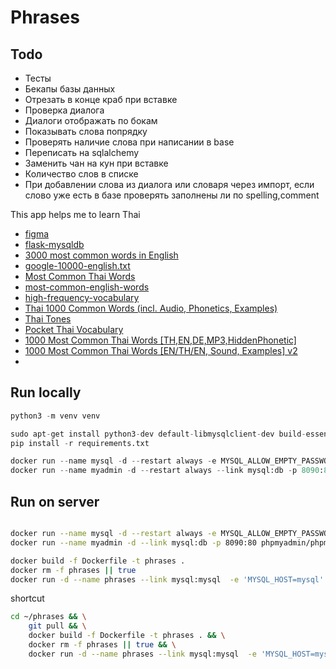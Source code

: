 # Phrases

## Todo
- Тесты
- Бекапы базы данных
- Отрезать в конце краб при вставке
- Проверка диалога
- Диалоги отображать по бокам
- Показывать слова попрядку
- Проверять наличие слова при написании в base
- Переписать на sqlalchemy
- Заменить чан на кун при вставке
- Количество слов в списке
- При добавлении слова из диалога или словаря через импорт, если слово уже есть в базе проверять заполнены ли по spelling,comment


This app helps me to learn Thai
- [figma](https://www.figma.com/file/okoaQC85mWsw2W7aBZY9Hv/Phrases?node-id=0%3A1&t=sHIDdoooyc8nmOxC-0)
- [flask-mysqldb](https://github.com/alexferl/flask-mysqldb)
- [3000 most common words in English](https://www.ef.com/wwen/english-resources/english-vocabulary/top-3000-words/)
- [google-10000-english.txt](https://github.com/first20hours/google-10000-english/blob/master/google-10000-english.txt)
- [Most Common Thai Words](https://github.com/frekwencja/most-common-words-multilingual/blob/main/data/wordfrequency.info/th.txt)
- [most-common-english-words](https://github.com/edthrn/most-common-english-words/blob/master/nouns.txt)
- [high-frequency-vocabulary](https://github.com/arstgit/high-frequency-vocabulary)
- [Thai 1000 Common Words (incl. Audio, Phonetics, Examples)](https://ankiweb.net/shared/info/588542997)
- [Thai Tones](https://ankiweb.net/shared/info/951524269)
- [Pocket Thai Vocabulary](https://ankiweb.net/shared/info/293019843)
- [1000 Most Common Thai Words [TH,EN,DE,MP3,HiddenPhonetic]](https://ankiweb.net/shared/info/2201805440)
- [1000 Most Common Thai Words [EN/TH/EN, Sound, Examples] v2](https://ankiweb.net/shared/info/416262160)
- []()
## Run locally
```python
python3 -m venv venv

sudo apt-get install python3-dev default-libmysqlclient-dev build-essential
pip install -r requirements.txt

docker run --name mysql -d --restart always -e MYSQL_ALLOW_EMPTY_PASSWORD=yes -e MYSQL_DATABASE=seo -p 306:3306 mysql:8
docker run --name myadmin -d --restart always --link mysql:db -p 8090:80 phpmyadmin/phpmyadmin
```
## Run on server
```bash

docker run --name mysql -d --restart always -e MYSQL_ALLOW_EMPTY_PASSWORD=yes -e MYSQL_DATABASE=seo -p 127.0.0.1:3306:3306 mysql:8
docker run --name myadmin -d --link mysql:db -p 8090:80 phpmyadmin/phpmyadmin

docker build -f Dockerfile -t phrases .
docker rm -f phrases || true
docker run -d --name phrases --link mysql:mysql  -e 'MYSQL_HOST=mysql' -p 8080:5000 --restart always phrases

```
shortcut
```bash
cd ~/phrases && \
    git pull && \
    docker build -f Dockerfile -t phrases . && \
    docker rm -f phrases || true && \
    docker run -d --name phrases --link mysql:mysql  -e 'MYSQL_HOST=mysql' -p 8080:5000 --restart always phrases

```
